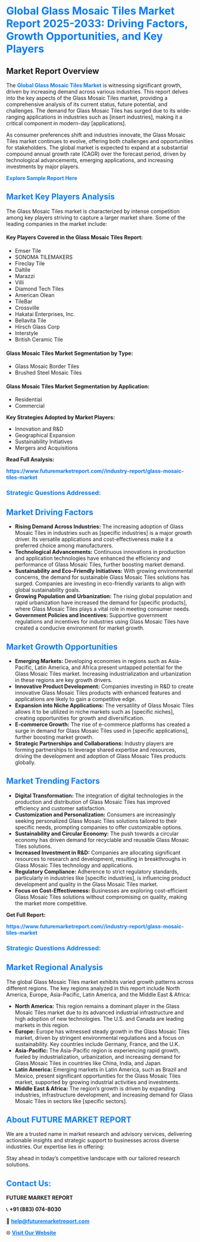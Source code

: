 <h1 style="color: #007BFF;">Global Glass Mosaic Tiles Market Report 2025-2033: Driving Factors, Growth Opportunities, and Key Players</h1>

<section id="overview">
<h2>Market Report Overview</h2>
<p>The <a href="https://www.futuremarketreport.com//industry-report/glass-mosaic-tiles-market" style="color: #007BFF; text-decoration: none;"><strong>Global Glass Mosaic Tiles Market</strong></a> is witnessing significant growth, driven by increasing demand across various industries. This report delves into the key aspects of the Glass Mosaic Tiles market, providing a comprehensive analysis of its current status, future potential, and challenges. The demand for Glass Mosaic Tiles has surged due to its wide-ranging applications in industries such as [insert industries], making it a critical component in modern-day [applications].</p>
<p>As consumer preferences shift and industries innovate, the Glass Mosaic Tiles market continues to evolve, offering both challenges and opportunities for stakeholders. The global market is expected to expand at a substantial compound annual growth rate (CAGR) over the forecast period, driven by technological advancements, emerging applications, and increasing investments by major players.</p>
</section>

<section id="overview">
<p><a href="https://www.futuremarketreport.com//request-sample/reportId=60392" style="color: #007BFF; text-decoration: none;"><strong>Explore Sample Report Here</strong></a></p>
</section>

<section id="key-players">
<h2 style="color: #007BFF;">Market Key Players Analysis</h2>
<p>The Glass Mosaic Tiles market is characterized by intense competition among key players striving to capture a larger market share. Some of the leading companies in the market include:</p>
<h4>Key Players Covered in the Glass Mosaic Tiles Report:</h4>
<ul><li>Emser Tile</li><li>SONOMA TILEMAKERS</li><li>Fireclay Tile</li><li>Daltile</li><li>Marazzi</li><li>Villi</li><li>Diamond Tech Tiles</li><li>American Olean</li><li>TileBar</li><li>Crossville</li><li>Hakatai Enterprises, Inc.</li><li>Bellavita Tile</li><li>Hirsch Glass Corp</li><li>Interstyle</li><li>British Ceramic Tile</li></ul>
<h4>Glass Mosaic Tiles Market Segmentation by Type:</h4>
<ul><li>Glass Mosaic Border Tiles</li><li>Brushed Steel Mosaic Tiles</li></ul>

<h4>Glass Mosaic Tiles Market Segmentation by Application:</h4>
<ul><li>Residential</li><li>Commercial</li></ul>
<p><strong>Key Strategies Adopted by Market Players:</strong></p>
<ul>
<li>Innovation and R&D</li>
<li>Geographical Expansion</li>
<li>Sustainability Initiatives</li>
<li>Mergers and Acquisitions</li>
</ul>
</section>

<section>
<p><strong>Read Full Analysis: </strong></p><a href="https://www.futuremarketreport.com//industry-report/glass-mosaic-tiles-market" style="color: #007BFF; text-decoration: none;"><strong>https://www.futuremarketreport.com//industry-report/glass-mosaic-tiles-market</strong></a>
<h3 style="color: #007BFF;">Strategic Questions Addressed:</h3>
</section>

<section id="driving-factors">
<h2 style="color: #007BFF;">Market Driving Factors</h2>
<ul>
<li><strong>Rising Demand Across Industries:</strong> The increasing adoption of Glass Mosaic Tiles in industries such as [specific industries] is a major growth driver. Its versatile applications and cost-effectiveness make it a preferred choice among manufacturers.</li>
<li><strong>Technological Advancements:</strong> Continuous innovations in production and application technologies have enhanced the efficiency and performance of Glass Mosaic Tiles, further boosting market demand.</li>
<li><strong>Sustainability and Eco-Friendly Initiatives:</strong> With growing environmental concerns, the demand for sustainable Glass Mosaic Tiles solutions has surged. Companies are investing in eco-friendly variants to align with global sustainability goals.</li>
<li><strong>Growing Population and Urbanization:</strong> The rising global population and rapid urbanization have increased the demand for [specific products], where Glass Mosaic Tiles plays a vital role in meeting consumer needs.</li>
<li><strong>Government Policies and Incentives:</strong> Supportive government regulations and incentives for industries using Glass Mosaic Tiles have created a conducive environment for market growth.</li>
</ul>
</section>

<section id="growth-opportunities">
<h2 style="color: #007BFF;">Market Growth Opportunities</h2>
<ul>
<li><strong>Emerging Markets:</strong> Developing economies in regions such as Asia-Pacific, Latin America, and Africa present untapped potential for the Glass Mosaic Tiles market. Increasing industrialization and urbanization in these regions are key growth drivers.</li>
<li><strong>Innovative Product Development:</strong> Companies investing in R&D to create innovative Glass Mosaic Tiles products with enhanced features and applications are likely to gain a competitive edge.</li>
<li><strong>Expansion into Niche Applications:</strong> The versatility of Glass Mosaic Tiles allows it to be utilized in niche markets such as [specific niches], creating opportunities for growth and diversification.</li>
<li><strong>E-commerce Growth:</strong> The rise of e-commerce platforms has created a surge in demand for Glass Mosaic Tiles used in [specific applications], further boosting market growth.</li>
<li><strong>Strategic Partnerships and Collaborations:</strong> Industry players are forming partnerships to leverage shared expertise and resources, driving the development and adoption of Glass Mosaic Tiles products globally.</li>
</ul>
</section>

<section id="trending-factors">
<h2 style="color: #007BFF;">Market Trending Factors</h2>
<ul>
<li><strong>Digital Transformation:</strong> The integration of digital technologies in the production and distribution of Glass Mosaic Tiles has improved efficiency and customer satisfaction.</li>
<li><strong>Customization and Personalization:</strong> Consumers are increasingly seeking personalized Glass Mosaic Tiles solutions tailored to their specific needs, prompting companies to offer customizable options.</li>
<li><strong>Sustainability and Circular Economy:</strong> The push towards a circular economy has driven demand for recyclable and reusable Glass Mosaic Tiles solutions.</li>
<li><strong>Increased Investment in R&D:</strong> Companies are allocating significant resources to research and development, resulting in breakthroughs in Glass Mosaic Tiles technology and applications.</li>
<li><strong>Regulatory Compliance:</strong> Adherence to strict regulatory standards, particularly in industries like [specific industries], is influencing product development and quality in the Glass Mosaic Tiles market.</li>
<li><strong>Focus on Cost-Effectiveness:</strong> Businesses are exploring cost-efficient Glass Mosaic Tiles solutions without compromising on quality, making the market more competitive.</li>
</ul>
</section>

<section>
<p><strong>Get Full Report: </strong></p><a href="https://www.futuremarketreport.com//industry-report/glass-mosaic-tiles-market" style="color: #007BFF; text-decoration: none;"><strong>https://www.futuremarketreport.com//industry-report/glass-mosaic-tiles-market</strong></a>
<h3 style="color: #007BFF;">Strategic Questions Addressed:</h3>
</section>


<section id="regional-analysis">
<h2 style="color: #007BFF;">Market Regional Analysis</h2>
<p>The global Glass Mosaic Tiles market exhibits varied growth patterns across different regions. The key regions analyzed in this report include North America, Europe, Asia-Pacific, Latin America, and the Middle East & Africa:</p>
<ul>
<li><strong>North America:</strong> This region remains a dominant player in the Glass Mosaic Tiles market due to its advanced industrial infrastructure and high adoption of new technologies. The U.S. and Canada are leading markets in this region.</li>
<li><strong>Europe:</strong> Europe has witnessed steady growth in the Glass Mosaic Tiles market, driven by stringent environmental regulations and a focus on sustainability. Key countries include Germany, France, and the U.K.</li>
<li><strong>Asia-Pacific:</strong> The Asia-Pacific region is experiencing rapid growth, fueled by industrialization, urbanization, and increasing demand for Glass Mosaic Tiles in countries like China, India, and Japan.</li>
<li><strong>Latin America:</strong> Emerging markets in Latin America, such as Brazil and Mexico, present significant opportunities for the Glass Mosaic Tiles market, supported by growing industrial activities and investments.</li>
<li><strong>Middle East & Africa:</strong> The region’s growth is driven by expanding industries, infrastructure development, and increasing demand for Glass Mosaic Tiles in sectors like [specific sectors].</li>
</ul>
</section>

<footer>
<h2 style="color: #007BFF;">About FUTURE MARKET REPORT</h2>
<p>We are a trusted name in market research and advisory services, delivering actionable insights and strategic support to businesses across diverse industries. Our expertise lies in offering:</p>

<p>Stay ahead in today’s competitive landscape with our tailored research solutions.</p>

<h2 style="color: #007BFF;">Contact Us:</h2>
<p><strong>FUTURE MARKET REPORT</strong></p>
<p>📞 <strong>+91 (883) 074-8030</strong></p>
<p>📧 <strong><a href="mailto:help@futuremarketreport.com" style="color: #007BFF;">help@futuremarketreport.com</a></strong></p>
<p>🌐 <strong><a href="https://www.futuremarketreport.com/" style="color: #007BFF;">Visit Our Website</a></strong></p>
</footer>